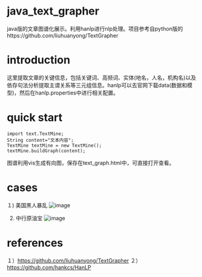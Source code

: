 # java_text_grapher
java版的文章图谱化展示。利用hanlp进行nlp处理。项目参考自python版的https://github.com/liuhuanyong/TextGrapher
# introduction
这里提取文章的关键信息，包括关键词、高频词、实体(地名，人名，机构名)以及依存句法分析提取主谓关系等三元组信息。hanlp可以去官网下载data(数据和模型)，然后在hanlp.properties中进行相关配置。
# quick start
	import text.TextMine;
    String content="文本内容";
    TextMine textMine = new TextMine();
    textMine.buildGraph(content);
图谱利用vis生成有向图，保存在text_graph.html中，可直接打开查看。

# cases
１) 美国黑人暴乱
![image](https://github.com/jiangnanboy/text_grapher/tree/master/src/main/image/美国黑人暴乱.png)

2) 中行原油宝
![image](https://github.com/jiangnanboy/text_grapher/tree/master/src/main/image/中行原油宝.png)

# references
１）https://github.com/liuhuanyong/TextGrapher
２）https://github.com/hankcs/HanLP

